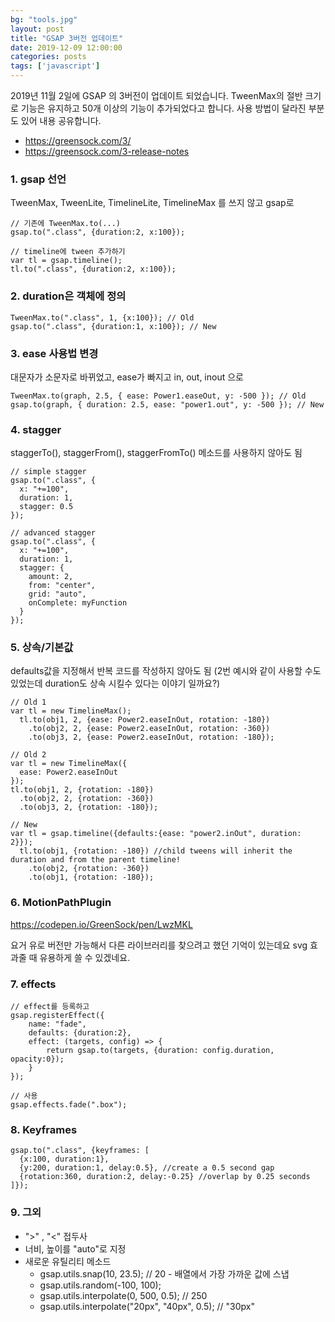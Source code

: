 ```yaml
---
bg: "tools.jpg"
layout: post
title: "GSAP 3버전 업데이트"
date: 2019-12-09 12:00:00
categories: posts
tags: ['javascript']
---
```


2019년 11월 2일에 GSAP 의 3버전이 업데이트 되었습니다.
TweenMax의 절반 크기로 기능은 유지하고 50개 이상의 기능이 추가되었다고 합니다.
사용 방법이 달라진 부분도 있어 내용 공유합니다.

- https://greensock.com/3/
- https://greensock.com/3-release-notes

### 1. gsap 선언
TweenMax, TweenLite, TimelineLite, TimelineMax 를 쓰지 않고 gsap로

```
// 기존에 TweenMax.to(...)
gsap.to(".class", {duration:2, x:100});

// timeline에 tween 추가하기
var tl = gsap.timeline();
tl.to(".class", {duration:2, x:100});
```

### 2. duration은 객체에 정의
```
TweenMax.to(".class", 1, {x:100}); // Old
gsap.to(".class", {duration:1, x:100}); // New
```

### 3. ease 사용법 변경
대문자가 소문자로 바뀌었고, ease가 빠지고 in, out, inout 으로

```
TweenMax.to(graph, 2.5, { ease: Power1.easeOut, y: -500 }); // Old
gsap.to(graph, { duration: 2.5, ease: "power1.out", y: -500 }); // New
```

### 4. stagger
staggerTo(), staggerFrom(), staggerFromTo() 메소드를 사용하지 않아도 됨

```
// simple stagger
gsap.to(".class", {
  x: "+=100",
  duration: 1,
  stagger: 0.5
});

// advanced stagger
gsap.to(".class", {
  x: "+=100",
  duration: 1,
  stagger: {
    amount: 2,
    from: "center",
    grid: "auto",
    onComplete: myFunction
  }
});
```

### 5. 상속/기본값
defaults값을 지정해서 반복 코드를 작성하지 않아도 됨
(2번 예시와 같이 사용할 수도 있었는데 duration도 상속 시킬수 있다는 이야기 일까요?)

```
// Old 1
var tl = new TimelineMax();
  tl.to(obj1, 2, {ease: Power2.easeInOut, rotation: -180})
    .to(obj2, 2, {ease: Power2.easeInOut, rotation: -360})
    .to(obj3, 2, {ease: Power2.easeInOut, rotation: -180});

// Old 2
var tl = new TimelineMax({
  ease: Power2.easeInOut
});
tl.to(obj1, 2, {rotation: -180})
  .to(obj2, 2, {rotation: -360})
  .to(obj3, 2, {rotation: -180});

// New
var tl = gsap.timeline({defaults:{ease: "power2.inOut", duration: 2}});
  tl.to(obj1, {rotation: -180}) //child tweens will inherit the duration and from the parent timeline!
    .to(obj2, {rotation: -360})
    .to(obj1, {rotation: -180});
```

### 6. MotionPathPlugin
https://codepen.io/GreenSock/pen/LwzMKL

요거 유로 버전만 가능해서 다른 라이브러리를 찾으려고 했던 기억이 있는데요
svg 효과줄 때 유용하게 쓸 수 있겠네요.

### 7. effects
```
// effect를 등록하고
gsap.registerEffect({
    name: "fade",
    defaults: {duration:2},
    effect: (targets, config) => {
        return gsap.to(targets, {duration: config.duration, opacity:0});
    }
});

// 사용
gsap.effects.fade(".box");
```

### 8. Keyframes
```
gsap.to(".class", {keyframes: [
  {x:100, duration:1},
  {y:200, duration:1, delay:0.5}, //create a 0.5 second gap
  {rotation:360, duration:2, delay:-0.25} //overlap by 0.25 seconds
]});
```

### 9. 그외
- ">" , "<" 접두사
- 너비, 높이를 "auto"로 지정
- 새로운 유틸리티 메소드
  - gsap.utils.snap(10, 23.5); // 20 - 배열에서 가장 가까운 값에 스냅
  - gsap.utils.random(-100, 100);
  - gsap.utils.interpolate(0, 500, 0.5); // 250
  - gsap.utils.interpolate("20px", "40px", 0.5); // "30px"

